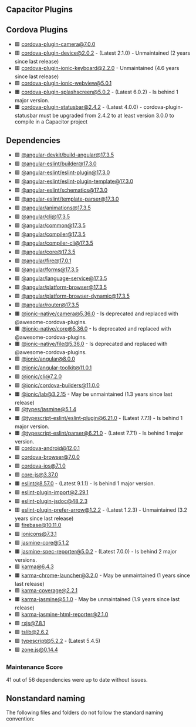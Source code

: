 ## Capacitor Plugins

## Cordova Plugins

- 🟩 [cordova-plugin-camera@7.0.0](https://github.com/apache/cordova-plugin-camera.git)
- 🟥 cordova-plugin-device@2.0.2 - (Latest 2.1.0) - Unmaintained (2 years since last release)
- 🟥 [cordova-plugin-ionic-keyboard@2.2.0](https://github.com/ionic-team/cordova-plugin-ionic-keyboard.git) - Unmaintained (4.6 years since last release)
- 🟩 [cordova-plugin-ionic-webview@5.0.1](https://github.com/ionic-team/cordova-plugin-ionic-webview.git)
- 🟧 [cordova-plugin-splashscreen@5.0.2](https://github.com/apache/cordova-plugin-splashscreen.git) - (Latest 6.0.2) - Is behind 1 major version.
- 🟧 [cordova-plugin-statusbar@2.4.2](https://github.com/apache/cordova-plugin-statusbar.git) - (Latest 4.0.0) - cordova-plugin-statusbar must be upgraded from 2.4.2 to at least version 3.0.0 to compile in a Capacitor project
## Dependencies

- 🟩 [@angular-devkit/build-angular@17.3.5](https://github.com/angular/angular-cli.git)
- 🟩 [@angular-eslint/builder@17.3.0](https://github.com/angular-eslint/angular-eslint.git)
- 🟩 [@angular-eslint/eslint-plugin@17.3.0](https://github.com/angular-eslint/angular-eslint.git)
- 🟩 [@angular-eslint/eslint-plugin-template@17.3.0](https://github.com/angular-eslint/angular-eslint.git)
- 🟩 [@angular-eslint/schematics@17.3.0](https://github.com/angular-eslint/angular-eslint.git)
- 🟩 [@angular-eslint/template-parser@17.3.0](https://github.com/angular-eslint/angular-eslint.git)
- 🟩 [@angular/animations@17.3.5](https://github.com/angular/angular.git)
- 🟩 [@angular/cli@17.3.5](https://github.com/angular/angular-cli.git)
- 🟩 [@angular/common@17.3.5](https://github.com/angular/angular.git)
- 🟩 [@angular/compiler@17.3.5](https://github.com/angular/angular.git)
- 🟩 [@angular/compiler-cli@17.3.5](https://github.com/angular/angular.git)
- 🟩 [@angular/core@17.3.5](https://github.com/angular/angular.git)
- 🟩 [@angular/fire@17.0.1](https://github.com/angular/angularfire.git)
- 🟩 [@angular/forms@17.3.5](https://github.com/angular/angular.git)
- 🟩 [@angular/language-service@17.3.5](https://github.com/angular/angular.git)
- 🟩 [@angular/platform-browser@17.3.5](https://github.com/angular/angular.git)
- 🟩 [@angular/platform-browser-dynamic@17.3.5](https://github.com/angular/angular.git)
- 🟩 [@angular/router@17.3.5](https://github.com/angular/angular.git)
- 🟧 [@ionic-native/camera@5.36.0](https://github.com/ionic-team/ionic-native.git) - Is deprecated and replaced with @awesome-cordova-plugins.
- 🟧 [@ionic-native/core@5.36.0](https://github.com/ionic-team/ionic-native.git) - Is deprecated and replaced with @awesome-cordova-plugins.
- 🟧 [@ionic-native/file@5.36.0](https://github.com/ionic-team/ionic-native.git) - Is deprecated and replaced with @awesome-cordova-plugins.
- 🟩 [@ionic/angular@8.0.0](https://github.com/ionic-team/ionic-framework.git)
- 🟩 [@ionic/angular-toolkit@11.0.1](https://github.com/ionic-team/angular-toolkit.git)
- 🟩 [@ionic/cli@7.2.0](https://github.com/ionic-team/ionic-cli.git)
- 🟩 [@ionic/cordova-builders@11.0.0](https://github.com/ionic-team/angular-toolkit.git)
- 🟧 [@ionic/lab@3.2.15](https://github.com/ionic-team/ionic-cli.git) - May be unmaintained (1.3 years since last release)
- 🟩 [@types/jasmine@5.1.4](https://github.com/DefinitelyTyped/DefinitelyTyped.git)
- 🟧 [@typescript-eslint/eslint-plugin@6.21.0](https://github.com/typescript-eslint/typescript-eslint.git) - (Latest 7.7.1) - Is behind 1 major version.
- 🟧 [@typescript-eslint/parser@6.21.0](https://github.com/typescript-eslint/typescript-eslint.git) - (Latest 7.7.1) - Is behind 1 major version.
- 🟩 [cordova-android@12.0.1](https://github.com/apache/cordova-android.git)
- 🟩 [cordova-browser@7.0.0](https://github.com/apache/cordova-browser.git)
- 🟩 [cordova-ios@7.1.0](https://github.com/apache/cordova-ios.git)
- 🟩 [core-js@3.37.0](https://github.com/zloirock/core-js.git)
- 🟧 [eslint@8.57.0](https://github.com/eslint/eslint.git) - (Latest 9.1.1) - Is behind 1 major version.
- 🟩 [eslint-plugin-import@2.29.1](https://github.com/import-js/eslint-plugin-import.git)
- 🟩 [eslint-plugin-jsdoc@48.2.3](https://github.com/gajus/eslint-plugin-jsdoc.git)
- 🟥 [eslint-plugin-prefer-arrow@1.2.2](https://github.com/TristonJ/eslint-plugin-prefer-arrow.git) - (Latest 1.2.3) - Unmaintained (3.2 years since last release)
- 🟩 [firebase@10.11.0](https://github.com/firebase/firebase-js-sdk.git)
- 🟩 [ionicons@7.3.1](https://github.com/ionic-team/ionicons.git)
- 🟩 [jasmine-core@5.1.2](https://github.com/jasmine/jasmine.git)
- 🟧 [jasmine-spec-reporter@5.0.2](https://github.com/bcaudan/jasmine-spec-reporter.git) - (Latest 7.0.0) - Is behind 2 major versions.
- 🟩 [karma@6.4.3](https://github.com/karma-runner/karma.git)
- 🟧 [karma-chrome-launcher@3.2.0](https://github.com/karma-runner/karma-chrome-launcher.git) - May be unmaintained (1 years since last release)
- 🟩 [karma-coverage@2.2.1](https://github.com/karma-runner/karma-coverage.git)
- 🟧 [karma-jasmine@5.1.0](https://github.com/karma-runner/karma-jasmine.git) - May be unmaintained (1.9 years since last release)
- 🟩 [karma-jasmine-html-reporter@2.1.0](https://github.com/dfederm/karma-jasmine-html-reporter.git)
- 🟩 [rxjs@7.8.1](https://github.com/reactivex/rxjs.git)
- 🟩 [tslib@2.6.2](https://github.com/Microsoft/tslib.git)
- 🟩 [typescript@5.2.2](https://github.com/Microsoft/TypeScript.git) - (Latest 5.4.5)
- 🟩 [zone.js@0.14.4](https://github.com/angular/angular.git)
### Maintenance Score
41 out of 56 dependencies were up to date without issues.



## Nonstandard naming
The following files and folders do not follow the standard naming convention:

